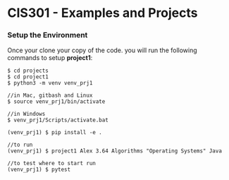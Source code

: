 # CIS301 - Examples and Projects


### Setup the Environment
Once your clone your copy of the code. you will run the following commands to setup **project1**:

    $ cd projects
    $ cd project1
    $ python3 -m venv venv_prj1

    //in Mac, gitbash and Linux
    $ source venv_prj1/bin/activate 

    //in Windows
    $ venv_prj1/Scripts/activate.bat

    (venv_prj1) $ pip install -e .

    //to run
    (venv_prj1) $ project1 Alex 3.64 Algorithms "Operating Systems" Java

    //to test where to start run
    (venv_prj1) $ pytest 




